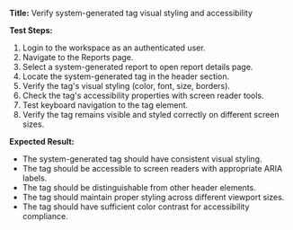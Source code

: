 **Title:** Verify system-generated tag visual styling and accessibility

**Test Steps:**
1. Login to the workspace as an authenticated user.
2. Navigate to the Reports page.
3. Select a system-generated report to open report details page.
4. Locate the system-generated tag in the header section.
5. Verify the tag's visual styling (color, font, size, borders).
6. Check the tag's accessibility properties with screen reader tools.
7. Test keyboard navigation to the tag element.
8. Verify the tag remains visible and styled correctly on different screen sizes.

**Expected Result:**
* The system-generated tag should have consistent visual styling.
* The tag should be accessible to screen readers with appropriate ARIA labels.
* The tag should be distinguishable from other header elements.
* The tag should maintain proper styling across different viewport sizes.
* The tag should have sufficient color contrast for accessibility compliance.
